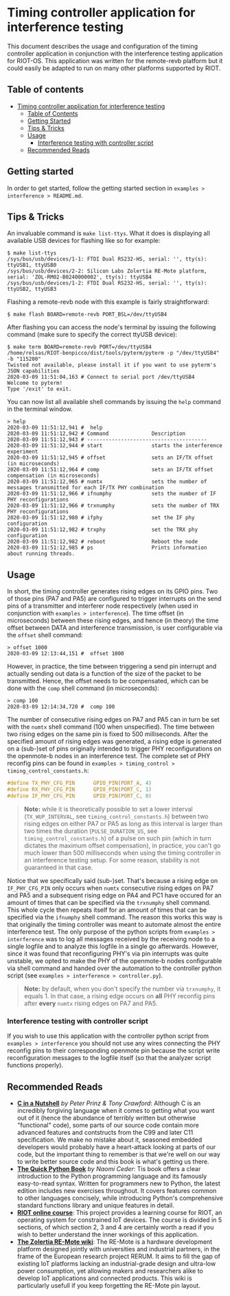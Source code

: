 # Timing controller application for interference testing
This document describes the usage and configuration of the timing controller application in conjunction with the interference testing application for RIOT-OS. This application was written for the remote-revb platform but it could easily be adapted to run on many other platforms supported by RIOT.

## Table of contents
- [Timing controller application for interference testing](#timing-controller-application-for-interference-testing)
  - [Table of Contents](#table-of-contents)
  - [Getting Started](#getting-started)
  - [Tips & Tricks](#tips--tricks)
  - [Usage](#usage)
    - [Interference testing with controller script](#interference-testing-with-controller-script)
  - [Recommended Reads](#recommended-reads)

## Getting started

In order to get started, follow the getting started section in `examples > interference > README.md`.

## Tips & Tricks
An invaluable command is `make list-ttys`. What it does is displaying all available USB devices for flashing like so for example:
```
$ make list-ttys
/sys/bus/usb/devices/1-1: FTDI Dual RS232-HS, serial: '', tty(s): ttyUSB1, ttyUSB0
/sys/bus/usb/devices/2-2: Silicon Labs Zolertia RE-Mote platform, serial: 'ZOL-RM02-B0240000002', tty(s): ttyUSB4
/sys/bus/usb/devices/1-2: FTDI Dual RS232-HS, serial: '', tty(s): ttyUSB2, ttyUSB3
```

Flashing a remote-revb node with this example is fairly straightforward:
```
$ make flash BOARD=remote-revb PORT_BSL=/dev/ttyUSB4
```

After flashing you can access the node's terminal by issuing the following command (make sure to specify the correct ttyUSB device):
```
$ make term BOARD=remote-revb PORT=/dev/ttyUSB4
/home/relsas/RIOT-benpicco/dist/tools/pyterm/pyterm -p "/dev/ttyUSB4" -b "115200" 
Twisted not available, please install it if you want to use pyterm's JSON capabilities
2020-03-09 11:51:04,163 # Connect to serial port /dev/ttyUSB4
Welcome to pyterm!
Type '/exit' to exit.
```

You can now list all available shell commands by issuing the `help` command in the terminal window.
```
> help
2020-03-09 11:51:12,941 #  help
2020-03-09 11:51:12,942 # Command              Description
2020-03-09 11:51:12,943 # ---------------------------------------
2020-03-09 11:51:12,944 # start                starts the interference experiment
2020-03-09 11:51:12,945 # offset               sets an IF/TX offset (in microseconds)
2020-03-09 11:51:12,964 # comp                 sets an IF/TX offset compensation (in microseconds)
2020-03-09 11:51:12,965 # numtx                sets the number of messages transmitted for each IF/TX PHY combination
2020-03-09 11:51:12,966 # ifnumphy             sets the number of IF PHY reconfigurations
2020-03-09 11:51:12,966 # trxnumphy            sets the number of TRX PHY reconfigurations
2020-03-09 11:51:12,980 # ifphy                set the IF phy configuration
2020-03-09 11:51:12,982 # trxphy               set the TRX phy configuration
2020-03-09 11:51:12,982 # reboot               Reboot the node
2020-03-09 11:51:12,985 # ps                   Prints information about running threads.
```

## Usage
In short, the timing controller generates rising edges on its GPIO pins. Two of those pins (PA7 and PA5) are configured to trigger interrupts on the send pins of a transmitter and interferer node respectively (when used in conjunction with `examples > interference`). The time offset (in microseconds) between these rising edges, and hence (in theory) the time offset between DATA and interference transmission, is user configurable via the `offset` shell command:
```
> offset 1000
2020-03-09 12:13:44,151 #  offset 1000
```

However, in practice, the time between triggering a send pin interrupt and actually sending out data is a function of the size of the packet to be transmitted. Hence, the offset needs to be compensated, which can be done with the `comp` shell command (in microseconds):
 ```
 > comp 100
2020-03-09 12:14:34,720 #  comp 100
 ```

The number of consecutive rising edges on PA7 and PA5 can in turn be set with the `numtx` shell command (100 when unspecified). The time between two rising edges on the same pin is fixed to 500 milliseconds. After the specified amount of rising edges was generated, a rising edge is generated on a (sub-)set of pins originally intended to trigger PHY reconfigurations on the openmote-b nodes in an interference test. The complete set of PHY reconfig pins can be found in `examples > timing_control > timing_control_constants.h`:
```c
#define TX_PHY_CFG_PIN      GPIO_PIN(PORT_A, 4)
#define RX_PHY_CFG_PIN      GPIO_PIN(PORT_C, 1)
#define IF_PHY_CFG_PIN      GPIO_PIN(PORT_C, 0)
```

>**Note:** while it is theoretically possible to set a lower interval (`TX_WUP_INTERVAL`, see `timing_control_constants.h`) between two rising edges on either PA7 or PA5 as long as this interval is larger than two times the duration (`PULSE_DURATION_US`, see `timing_control_constants.h`) of a pulse on such pin (which in turn dictates the maximum offset compensation), in practice, you can't go much lower than 500 milliseconds when using the timing controller in an interference testing setup. For some reason, stability is not guaranteed in that case.

Notice that we specifically said (sub-)set. That's because a rising edge on `IF_PHY_CFG_PIN` only occurs when `numtx` consecutive rising edges on PA7 and PA5 and a subsequent rising edge on PA4 and PC1 have occured for an amount of times that can be specified via the `trxnumphy` shell command. This whole cycle then repeats itself for an amount of times that can be specified via the `ifnumphy` shell command. The reason this works this way is that originally the timing controller was meant to automate almost the entire interference test. The only purpose of the python scripts from `examples > interference` was to log all messages received by the receiving node to a single logfile and to analyze this logfile in a single go afterwards. However, since it was found that reconfiguring PHY's via pin interrupts was quite unstable, we opted to make the PHY of the openmote-b nodes configurable via shell command and handed over the automation to the controller python script (see `examples > interference > controller.py`).

>**Note:** by default, when you don't specify the number via `trxnumphy`, it equals 1. In that case, a rising edge occurs on **all** PHY reconfig pins after **every** `numtx` rising edges on PA7 and PA5.

### Interference testing with controller script
If you wish to use this application with the controller python script from `examples > interference` you should not use any wires connecting the PHY reconfig pins to their corresponding openmote pin because the script write reconfiguration messages to the logfile itself (so that the analyzer script functions properly).

## Recommended Reads
- [**C in a Nutshell**](http://shop.oreilly.com/product/0636920033844.do) *by Peter Prinz & Tony Crawford*: Although C is an incredibly forgiving language when it comes to getting what you want out of it (hence the abundance of terribly written but otherwise "functional" code), some parts of our source code contain more advanced features and contstructs from the C99 and later C11 specification. We make no mistake about it, seasoned embedded developers would probably have a heart-attack looking at parts of our code, but the important thing to remember is that we're well on our way to write better source code and this book is what's getting us there.
- [**The Quick Python Book**](https://www.manning.com/books/the-quick-python-book-third-edition) *by Naomi Ceder*: Tis book offers a clear introduction to the Python programming language and its famously easy-to-read syntax. Written for programmers new to Python, the latest edition includes new exercises throughout. It covers features common to other languages concisely, while introducing Python's comprehensive standard functions library and unique features in detail.
- [**RIOT online course**](https://github.com/RIOT-OS/riot-course): This project provides a learning course for RIOT, an operating system for constrained IoT devices. The course is divided in 5 sections, of which section 2, 3 and 4 are certainly worth a read if you wish to better understand the inner workings of this application.
- [**The Zolertia RE-Mote wiki**](https://github.com/Zolertia/Resources/wiki/RE-Mote): The RE-Mote is a hardware development platform designed jointly with universities and industrial partners, in the frame of the European research project RERUM. It aims to fill the gap of existing IoT platforms lacking an industrial-grade design and ultra-low power consumption, yet allowing makers and researchers alike to develop IoT applications and connected products. This wiki is particularly usefull if you keep forgetting the RE-Mote pin layout.
